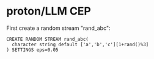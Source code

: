 # proton/LLM CEP
 
First create a random stream "rand_abc":

```
CREATE RANDOM STREAM rand_abc(
  character string default ['a','b','c'][1+rand()%3]
) SETTINGS eps=0.05
```
